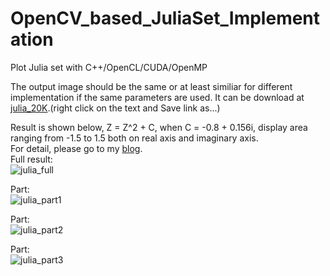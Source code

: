 # OpenCV_based_JuliaSet_Implementation
Plot Julia set with C++/OpenCL/CUDA/OpenMP

The output image should be the same or at least similiar for different implementation if the same parameters are used. It can be download at [julia_20K](https://github.com/yeephycho/OpenCV_based_JuliaSet_Implementation/tree/master/result/julia_20K.jpg).(right click on the text and Save link as...)

Result is shown below, Z = Z^2 + C, when C = -0.8 + 0.156i, display area ranging from -1.5 to 1.5 both on real axis and imaginary axis.</br>
For detail, please go to my [blog](http://yeephycho.github.io/2016/07/14/Julia-Set-image-implementation-by-C-OpenCL-CUDA-and-OpenMP/).</br>
Full result:</br>
![julia_full](https://github.com/yeephycho/OpenCV_based_JuliaSet_Implementation/raw/master/result/display_full.JPG)

Part:</br>
![julia_part1](https://github.com/yeephycho/OpenCV_based_JuliaSet_Implementation/raw/master/result/display_part.JPG)

Part:</br>
![julia_part2](https://github.com/yeephycho/OpenCV_based_JuliaSet_Implementation/raw/master/result/display_part2.JPG)

Part:</br>
![julia_part3](https://github.com/yeephycho/OpenCV_based_JuliaSet_Implementation/raw/master/result/display_part3.JPG)
